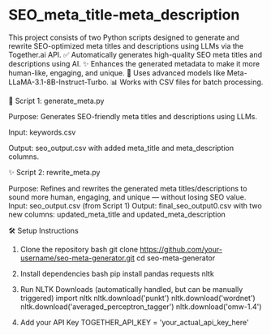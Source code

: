 # SEO_meta_title-meta_description
This project consists of two Python scripts designed to generate and rewrite SEO-optimized meta titles and descriptions using LLMs via the Together.ai API.
✅ Automatically generates high-quality SEO meta titles and descriptions using AI.
✨ Enhances the generated metadata to make it more human-like, engaging, and unique.
🧠 Uses advanced models like Meta-LLaMA-3.1-8B-Instruct-Turbo.
📊 Works with CSV files for batch processing.

🧠 Script 1: generate_meta.py

Purpose:
Generates SEO-friendly meta titles and descriptions using LLMs.

Input:
keywords.csv

Output:
seo_output.csv with added meta_title and meta_description columns.

✨ Script 2: rewrite_meta.py

Purpose:
Refines and rewrites the generated meta titles/descriptions to sound more human, engaging, and unique — without losing SEO value.
Input:
seo_output.csv (from Script 1)
Output:
final_seo_output0.csv with two new columns:
updated_meta_title and updated_meta_description

🛠️ Setup Instructions
1. Clone the repository
bash
git clone https://github.com/your-username/seo-meta-generator.git
cd seo-meta-generator

2. Install dependencies
bash
pip install pandas requests nltk

3. Run NLTK Downloads (automatically handled, but can be manually triggered)
import nltk
nltk.download('punkt')
nltk.download('wordnet')
nltk.download('averaged_perceptron_tagger')
nltk.download('omw-1.4')

4. Add your API Key
TOGETHER_API_KEY = 'your_actual_api_key_here'

